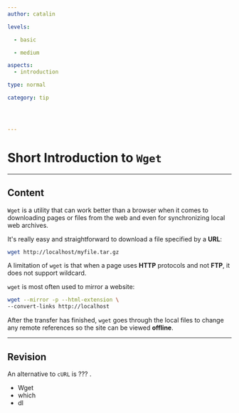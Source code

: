 ```yaml
---
author: catalin

levels:

  - basic

  - medium

aspects:
  - introduction

type: normal

category: tip




---
```


# Short Introduction to `Wget` 

---
## Content

`Wget` is a utility that can work better than a browser when it comes to downloading pages or files from the web and even for synchronizing local web archives. 

It's really easy and straightforward to download a file specified by a **URL**:
```bash
wget http://localhost/myfile.tar.gz
```

A limitation of `wget` is that when a page uses **HTTP** protocols and not **FTP**, it does not support wildcard.

`wget` is most often used to mirror a website:
```bash
wget --mirror -p --html-extension \
--convert-links http://localhost
```

After the transfer has finished, `wget` goes through the local files to change any remote references so the site can be viewed **offline**.

---
## Revision

An alternative to `cURL` is ??? .


* Wget
* which
* dl

 
